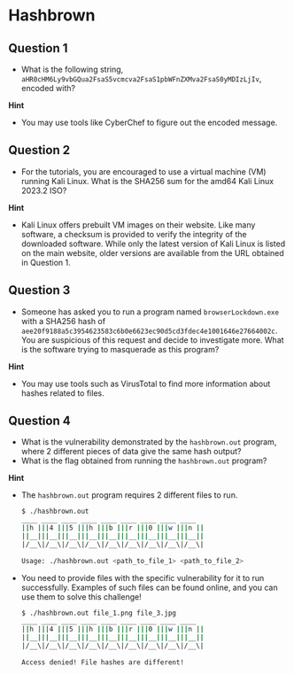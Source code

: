 # Hashbrown

## Question 1
- What is the following string, `aHR0cHM6Ly9vbGQua2FsaS5vcmcva2FsaS1pbWFnZXMva2FsaS0yMDIzLjIv`, encoded with?

**Hint**
- You may use tools like CyberChef to figure out the encoded message.

## Question 2
- For the tutorials, you are encouraged to use a virtual machine (VM) running Kali Linux. What is the SHA256 sum for the amd64 Kali Linux 2023.2 ISO?

**Hint** 
- Kali Linux offers prebuilt VM images on their website. Like many software, a checksum is provided to verify the integrity of the downloaded software. While only the latest version of Kali Linux is listed on the main website, older versions are available from the URL obtained in Question 1.

## Question 3
- Someone has asked you to run a program named `browserLockdown.exe` with a SHA256 hash of `aee20f9188a5c3954623583c6b0e6623ec90d5cd3fdec4e1001646e27664002c`. You are suspicious of this request and decide to investigate more. What is the software trying to masquerade as this program?

**Hint** 
- You may use tools such as VirusTotal to find more information about hashes related to files.

## Question 4
- What is the vulnerability demonstrated by the `hashbrown.out` program, where 2 different pieces of data give the same hash output? 
- What is the flag obtained from running the `hashbrown.out` program?

**Hint**
- The `hashbrown.out` program requires 2 different files to run.
    ```bash
    $ ./hashbrown.out
    ____ ____ ____ ____ ____ ____ ____ ____ ____
    ||h |||4 |||5 |||h |||b |||r |||0 |||w |||n ||
    ||__|||__|||__|||__|||__|||__|||__|||__|||__||
    |/__\|/__\|/__\|/__\|/__\|/__\|/__\|/__\|/__\|
        
    Usage: ./hashbrown.out <path_to_file_1> <path_to_file_2>
    ```
- You need to provide files with the specific vulnerability for it to run successfully. Examples of such files can be found online, and you can use them to solve this challenge!
    ```bash
    $ ./hashbrown.out file_1.png file_3.jpg 
    ____ ____ ____ ____ ____ ____ ____ ____ ____
    ||h |||4 |||5 |||h |||b |||r |||0 |||w |||n ||
    ||__|||__|||__|||__|||__|||__|||__|||__|||__||
    |/__\|/__\|/__\|/__\|/__\|/__\|/__\|/__\|/__\|
        
    Access denied! File hashes are different!
    ```